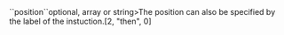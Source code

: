 <tr><td>``position``</td><td>optional, array or string>The position can also be specified by the label of the instuction.</td><td></td><td>[2, "then", 0]</td><td></td></tr>
